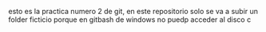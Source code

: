 esto es la practica numero 2 de git, en este repositorio solo se va a subir un folder ficticio porque en
gitbash de windows no puedp acceder al disco c

